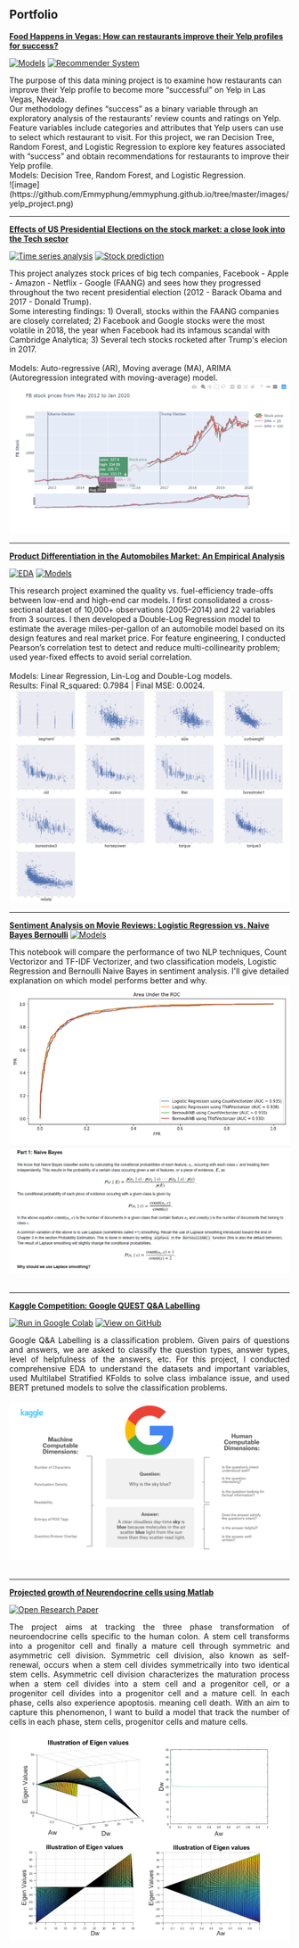 
## Portfolio

[**Food Happens in Vegas: How can restaurants improve their Yelp profiles for success?**](https://github.com/Emmyphung/Vegas_foodies)

[![Models](https://img.shields.io/badge/Jupyter-Models-blue?logo=Jupyter)](https://github.com/Emmyphung/Vegas_foodies/blob/master/models/models_vegas_final.ipynb)
[![Recommender System](https://img.shields.io/badge/Jupyter-Recommender_System-blue?logo=Jupyter)](https://github.com/Emmyphung/Vegas_foodies/blob/master/models/vegas_recommender_system.ipynb)

<div> The purpose of this data mining project is to examine how restaurants can improve their Yelp profile to become more “successful” on Yelp in Las Vegas, Nevada. 
<br>
Our methodology defines “success” as a binary variable through an exploratory analysis of the restaurants’ review counts and ratings on Yelp. Feature variables include categories and attributes that Yelp users can use to select which restaurant to visit. For this project, we ran Decision Tree, Random Forest, and Logistic Regression to explore key features associated with “success” and obtain recommendations for restaurants to improve their Yelp profile.
<br>
Models: Decision Tree, Random Forest, and Logistic Regression.

</div>
![image](https://github.com/Emmyphung/emmyphung.github.io/tree/master/images/yelp_project.png)


---
[**Effects of US Presidential Elections on the stock market: a close look into the Tech sector**](https://github.com/Emmyphung/FAANG_stockprices)

[![Time series analysis](https://img.shields.io/badge/Jupyter-Stock_analysis_with_interative_charts-blue?logo=Jupyter)](https://github.com/Emmyphung/FAANG_stockprices/blob/master/EDA_StockAnalysis.html)
[![Stock prediction](https://img.shields.io/badge/Jupyter-Stock_prediction-blue?logo=Jupyter)](https://github.com/Emmyphung/FAANG_stockprices/blob/master/Times%20series%20analysis_bymonths_%20FAANG.ipynb)

<div> This project analyzes stock prices of big tech companies, Facebook - Apple - Amazon - Netflix - Google (FAANG) and sees how they progressed throughout the two recent presidential election (2012 - Barack Obama and 2017 - Donald Trump).
<br>
Some interesting findings: 1) Overall, stocks within the FAANG companies are closely correlated; 2) Facebook and Google stocks were the most volatile in 2018, the year when Facebook had its infamous scandal with Cambridge Analytica; 3) Several tech stocks rocketed after Trump's elecion in 2017.<br>
<br>
Models: Auto-regressive (AR), Moving average (MA), ARIMA (Autoregression integrated with moving-average) model.
</div>
<center><img src="images/FB_stock.png"/></center> 
  
---
[**Product Differentiation in the Automobiles Market: An Empirical Analysis**](https://github.com/Emmyphung/car_models/blob/master/README.md)

[![EDA](https://img.shields.io/badge/Jupyter-Stock_analysis_with_interative_charts-blue?logo=Jupyter)](https://github.com/Emmyphung/car_models/blob/master/car_EDA.ipynb)
[![Models](https://img.shields.io/badge/Jupyter-Stock_prediction-blue?logo=Jupyter)](https://github.com/Emmyphung/car_models/blob/master/car_modelling.ipynb)

<div> This research project examined the quality vs. fuel-efficiency trade-offs between low-end and high-end car models. I first consolidated a cross-sectional dataset of 10,000+ observations (2005–2014) and 22 variables from 3 sources. I then developed a Double-Log Regression model to estimate the average miles-per-gallon of an automobile model based on its design features and real market price. 
For feature engineering, I conducted Pearson’s correlation test to detect and reduce multi-collinearity problem; used year-fixed effects to avoid serial correlation. 
<br>
<br>
Models: Linear Regression, Lin-Log and Double-Log models.<br>
Results: Final R_squared: 0.7984 | Final MSE: 0.0024.
<br>
</div>
<center><img src="images/Car_model_corrplot.png"/></center> 

---

[**Sentiment Analysis on Movie Reviews: Logistic Regression vs. Naive Bayes Bernoulli**](https://github.com/Emmyphung/Sentiment-Analysis)
[![Models](https://img.shields.io/badge/Jupyter-Models-blue?logo=Jupyter)](https://github.com/Emmyphung/Sentiment-Analysis/blob/master/Sentiment%20Analysis%20-%20NLP%20and%20Logistic%20Regression.ipynb)

<div> This notebook will compare the performance of two NLP techniques, Count Vectorizor and TF-IDF Vectorizer, and two classification models, Logistic Regression and Bernoulli Naive Bayes in sentiment analysis. I'll give detailed explanation on which model performs better and why.
</div>
<center><img src="images/Sentiment_analysis.png"/></center> 
<center><img src="images/Sentiment_analysis_math3.png"/></center> 
<br>

---
[**Kaggle Competition: Google QUEST Q&A Labelling**](https://github.com/JasonZhangzy1757/Kaggle_Google_QUEST_QA_Labeling)

[![Run in Google Colab](https://img.shields.io/badge/Colab-Run_in_Google_Colab-blue?logo=Google&logoColor=FDBA18)](https://drive.google.com/file/d/1hiDfVsVQ3QgMWhEJ46JU7HjntgVCsjmj/view?usp=sharing)
[![View on GitHub](https://img.shields.io/badge/GitHub-View_on_GitHub-blue?logo=GitHub)](https://github.com/JasonZhangzy1757/Kaggle_Google_QUEST_QA_Labeling/blob/master/190103_StratifiedKFold_Emmy.ipynb)

<div style="text-align: justify"> Google Q&A Labelling is a classification problem. Given pairs of questions and answers, we are asked to classify the question types, answer types, level of helpfulness of the answers, etc. For this project, I conducted comprehensive EDA to understand the datasets and important variables, used Multilabel Stratified KFolds to solve class imbalance issue, and used BERT pretuned models to solve the classification problems.
</div>
<br>
<center><img src="images/Google_Quest_QA.png"/></center>
<br>

---

[**Projected growth of Neurendocrine cells using Matlab**](https://github.com/Emmyphung/Neurendocrine-cells)

[![Open Research Paper](https://img.shields.io/badge/PDF-Open_Research_Paper-blue?logo=adobe-acrobat-reader&logoColor=white)](https://github.com/Emmyphung/Neurendocrine-cells/blob/master/Project%20Write-up_My%20Phung.pdf)

<div style="text-align: justify">The project aims at tracking the three phase transformation of neuroendocrine cells specific to the human colon. A stem cell transforms into a progenitor cell and finally a mature cell through symmetric and asymmetric cell division. Symmetric cell division, also known as self-renewal, occurs when a stem cell divides symmetrically into two identical stem cells. Asymmetric cell division characterizes the maturation process when a stem cell divides into a stem cell and a progenitor cell, or a progenitor cell divides into a progenitor cell and a mature cell. In each phase, cells also experience apoptosis. meaning cell death. With an aim to capture this phenomenon, I want to build a model that track the number of cells in each phase, stem cells, progenitor cells and mature cells.
</div>
<center><img src="images/Neucell.png"/></center>
